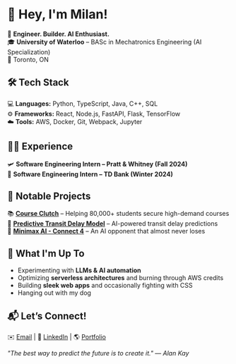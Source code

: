 # 👋 Hey, I'm Milan!  

🚀 **Engineer. Builder. AI Enthusiast.**  
🎓 **University of Waterloo** – BASc in Mechatronics Engineering (AI Specialization)  
📍 Toronto, ON  

## 🛠 Tech Stack  
💻 **Languages:** Python, TypeScript, Java, C++, SQL  
⚙️ **Frameworks:** React, Node.js, FastAPI, Flask, TensorFlow  
☁️ **Tools:** AWS, Docker, Git, Webpack, Jupyter  

## 👨‍💻 Experience  
🛩️ **Software Engineering Intern – Pratt & Whitney (Fall 2024)**  
🏦 **Software Engineering Intern – TD Bank (Winter 2024)**  

## 🔬 Notable Projects  
📚 **[Course Clutch](https://www.courseclutch.com/)** – Helping 80,000+ students secure high-demand courses  
🚌 **[Predictive Transit Delay Model](https://github.com/WAT-ai/DelayNoMore)** – AI-powered transit delay predictions  
🧠 **[Minimax AI - Connect 4](https://notmnp.github.io/#/play)** – An AI opponent that almost never loses  

## 🌱 What I'm Up To  
- Experimenting with **LLMs & AI automation**  
- Optimizing **serverless architectures** and burning through AWS credits
- Building **sleek web apps** and occasionally fighting with CSS   
- Hanging out with my dog 

## 📬 Let’s Connect!  
✉️ [Email](mailto:mpattni@uwaterloo.ca) | 🔗 [LinkedIn](https://www.linkedin.com/in/pattni/) | 🌎 [Portfolio](https://notmnp.github.io/)  

_"The best way to predict the future is to create it." — Alan Kay_  
